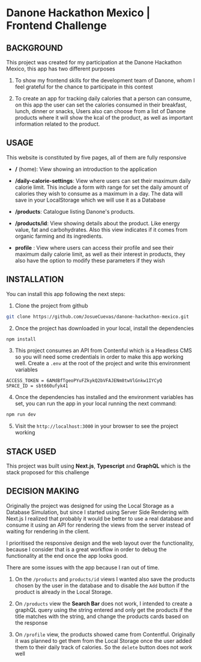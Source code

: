 # Danone Hackathon Mexico | Frontend Challenge

## BACKGROUND

This project was created for my participation at the Danone Hackathon Mexico, this app has two different purposes

1. To show my frontend skills for the development team of Danone, whom I feel grateful for the chance to participate in this contest

2. To create an app for tracking daily calories that a person can consume, on this app the user can set the calories consumed in their breakfast, lunch, dinner or snacks, Users also can choose from a list of Danone products where it will show the kcal of the product, as well as important information related to the product.

## USAGE

This website is constituted by five pages, all of them are fully responsive

- **/** (home): View showing an introduction to the application

- **/daily-calorie-settings**: View where users can set their maximum daily calorie limit. This include a form with range for set the daily amount of calories they wish to
  consume as a maximum in a day. The data will save in your LocalStorage which we will use it as a Database

- **/products**: Catalogue listing Danone's products.

- **/products/id**: View showing details about the product. Like energy value, fat
  and carbohydrates. Also this view indicates if it comes from organic farming and its ingredients.

* **profile** : View where users can access their profile and see their maximum
  daily calorie limit, as well as their interest in products, they also have the option to modify these parameters if they wish

## INSTALLATION

You can install this app following the next steps:

1. Clone the project from github

```bash
git clone https://github.com/JosueCuevas/danone-hackathon-mexico.git
```

2. Once the project has downloaded in your local, install the dependencies

```bash
npm install
```

3. This project consumes an API from Contenful which is a Headless CMS so you will need some credentials in order to make this app working well. Create a `.env` at the root of the project and write this environment variables

```.env
ACCESS_TOKEN = 6AMdBfTgeoPYuFZkykQ2bVFAJENm8twVlGnkw1IYCyQ
SPACE_ID = sbt660ufyk41
```

4. Once the dependencies has installed and the environment variables has set, you can run the app in your local running the next command:

```bash
npm run dev
```

5. Visit the `http://localhost:3000` in your browser to see the project working

## STACK USED

This project was built using **Next.js**, **Typescript** and **GraphQL** which is the stack proposed for this challenge

## DECISION MAKING

Originally the project was designed for using the Local Storage as a Database Simulation, but since I started using Server Side Rendering with Next.js I realized that probably it would be better to use a real database and consume it using an API for rendering the views from the server instead of waiting for rendering in the client.

I prioritised the responsive design and the web layout over the functionality, because I consider that is a great workflow in order to debug the functionality at the end once the app looks good.

There are some issues with the app because I ran out of time.

1. On the `/products` and `products/id` views I wanted also save the products chosen by the user in the database and to disable the `Add` button if the product is already in the Local Storage.

2. On `/products` view the **Search Bar** does not work, I intended to create a graphQL query using the string entered and only get the products if the title matches with the string, and change the products cards based on the response

3. On `/profile` view, the products showed came from Contentful. Originally it was planned to get them from the Local Storage once the user added them to their daily track of calories. So the `delete` button does not work well
